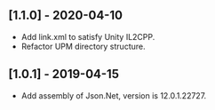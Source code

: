 ## [1.1.0] - 2020-04-10

 - Add link.xml to satisfy Unity IL2CPP.
 - Refactor UPM directory structure.



## [1.0.1] - 2019-04-15

 - Add assembly of Json.Net, version is 12.0.1.22727.

